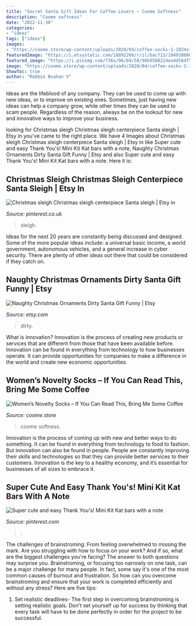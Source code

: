 ```yaml
---
title: "Secret Santa Gift Ideas For Coffee Lovers ~ Coome Softness"
description: "Coome softness"
date: "2022-11-30"
categories:
- "ideas"
tags: ["ideas"]
images:
- "https://coome.store/wp-content/uploads/2020/04/coffee-socks-1-1024x1024.jpg"
featuredImage: "https://i.etsystatic.com/18892266/r/il/bacf13/1949388866/il_794xN.1949388866_j03f.jpg"
featured_image: "https://i.pinimg.com/736x/96/b9/58/96b9588214ea44564f59476874173df8.jpg"
image: "https://coome.store/wp-content/uploads/2020/04/coffee-socks-1-1024x1024.jpg"
ShowToc: true
author: "Robbie Beahan V"
---
```



Ideas are the lifeblood of any company. They can be used to come up with new ideas, or to improve on existing ones. Sometimes, just having new ideas can help a company grow, while other times they can be used to scam people. Regardless of the reason, always be on the lookout for new and innovative ways to improve your business.

	

		
looking for Christmas sleigh Christmas sleigh centerpiece Santa sleigh | Etsy in you've came to the right place. We have 4 Images about Christmas sleigh Christmas sleigh centerpiece Santa sleigh | Etsy in like Super cute and easy Thank You&#039;s! Mini Kit Kat bars with a note, Naughty Christmas Ornaments Dirty Santa Gift Funny | Etsy and also Super cute and easy Thank You&#039;s! Mini Kit Kat bars with a note. Here it is:
		
    
## Christmas Sleigh Christmas Sleigh Centerpiece Santa Sleigh | Etsy In

<img loading=lazy src="https://i.pinimg.com/736x/96/b9/58/96b9588214ea44564f59476874173df8.jpg" onerror="this.onerror=null;this.src='https://tse4.mm.bing.net/th?id=OIP.W5_jbiUwTPPg31NwV-bO7wHaLw&amp;pid=15.1';" alt="Christmas sleigh Christmas sleigh centerpiece Santa sleigh | Etsy in">

_Source: pinterest.co.uk_

>sleigh. 

	

Ideas for the next 20 years are constantly being discussed and designed. Some of the more popular ideas include: a universal basic income, a world government, autonomous vehicles, and a general increase in cyber security. There are plenty of other ideas out there that could be considered if they catch on.

    
## Naughty Christmas Ornaments Dirty Santa Gift Funny | Etsy

<img loading=lazy src="https://i.etsystatic.com/18892266/r/il/bacf13/1949388866/il_794xN.1949388866_j03f.jpg" onerror="this.onerror=null;this.src='https://tse3.mm.bing.net/th?id=OIP.JqAKCqqp5pYBWW220ynbJQHaJ4&amp;pid=15.1';" alt="Naughty Christmas Ornaments Dirty Santa Gift Funny | Etsy">

_Source: etsy.com_

>dirty. 

	

What is innovation?
Innovation is the process of creating new products or services that are different from those that have been available before. Innovation can be found in everything from technology to how businesses operate. It can provide opportunities for companies to make a difference in the world and create new economic opportunities.

    
## Women’s Novelty Socks – If You Can Read This, Bring Me Some Coffee

<img loading=lazy src="https://coome.store/wp-content/uploads/2020/04/coffee-socks-1-1024x1024.jpg" onerror="this.onerror=null;this.src='https://tse1.mm.bing.net/th?id=OIP.-cthWx5eFOolwx22W_xvhwHaHa&amp;pid=15.1';" alt="Women’s Novelty Socks – If You Can Read This, Bring Me Some Coffee">

_Source: coome.store_

>coome softness. 

	

Innovation is the process of coming up with new and better ways to do something. It can be found in everything from technology to food to fashion. But innovation can also be found in people. People are constantly improving their skills and technologies so that they can provide better services to their customers. Innovation is the key to a healthy economy, and it’s essential for businesses of all sizes to embrace it.

    
## Super Cute And Easy Thank You&#039;s! Mini Kit Kat Bars With A Note

<img loading=lazy src="https://s-media-cache-ak0.pinimg.com/600x315/84/57/5d/84575d2c473d2cb9641b464958c9e1a5.jpg" onerror="this.onerror=null;this.src='https://tse4.mm.bing.net/th?id=OIP.AoJ1FEzkpV7HctOPf0fc4wHaD4&amp;pid=15.1';" alt="Super cute and easy Thank You&#039;s! Mini Kit Kat bars with a note">

_Source: pinterest.com_

>. 

	

The challenges of brainstroming: From feeling overwhelmed to missing the mark.
Are you struggling with how to focus on your work? And if so, what are the biggest challenges you're facing? The answer to both questions may surprise you. Brainstroming, or focusing too narrowly on one task, can be a major challenge for many people. In fact, some say it's one of the most common causes of burnout and frustration. 
So how can you overcome brainstroming and ensure that your work is completed efficiently and without any stress? Here are five tips: 

1. Set realistic deadlines- The first step in overcoming brainstroming is setting realistic goals. Don't set yourself up for success by thinking that every task will have to be done perfectly in order for the project to be successful.

